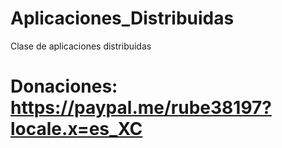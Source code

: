 # Aplicaciones_Distribuidas
Clase de aplicaciones distribuidas
# Donaciones: https://paypal.me/rube38197?locale.x=es_XC

